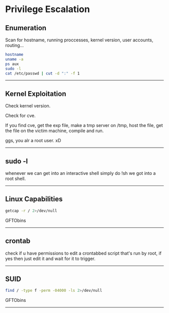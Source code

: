# Privilege Escalation

## Enumeration

Scan for hostname, running proccesses, kernel version, user accounts, routing...

```bash
hostname
uname -a
ps aux
sudo -l
cat /etc/passwd | cut -d ":" -f 1
```

---

## Kernel Exploitation

Check kernel version.

Check for cve.

If you find cve, get the exp file, make a tmp server on /tmp, host the file, get the file on the victim machine, compile and run.

ggs, you alr a root user. xD


---

## sudo -l

whenever we can get into an interactive shell simply do !sh we got into a root shell.

---

## Linux Capabilities

```bash
getcap -r / 2>/dev/null
```

GFTObins

---

## crontab

check if u have permissions to edit a crontabbed script that's run by root, if yes then just edit it and wait for it to trigger.

---

## SUID

```bash
find / -type f -perm -04000 -ls 2>/dev/null
```

GFTObins

---
